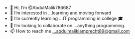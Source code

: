 - 👋 Hi, I’m @AbdulMalik786687
- 👀 I’m interested in ...learning and moving forward 
- 🌱 I’m currently learning ...IT programming in college 🎓 
- 💞️ I’m looking to collaborate on ...anything programming. 
- 📫 How to reach me ...abdulmaliklamprecht89@gmail.com

<!---
AbdulMalik786687/AbdulMalik786687 is a ✨ special ✨ repository because its `README.md` (this file) appears on your GitHub profile.
You can click the Preview link to take a look at your changes.
--->
